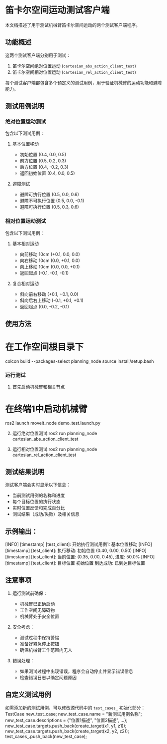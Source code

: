 <!--
 * @Author: "feiyang_hong" "feiyang.hong@infinityrobot.cn"
 * @Date: 2025-01-03 17:00:51
 * @LastEditors: "feiyang_hong" "feiyang.hong@infinityrobot.cn"
 * @LastEditTime: 2025-01-03 17:04:08
 * @FilePath: /planning_control_node/src/planning_node/README.md
 * @Description: 这是默认设置,请设置`customMade`, 打开koroFileHeader查看配置 进行设置: https://github.com/OBKoro1/koro1FileHeader/wiki/%E9%85%8D%E7%BD%AE
-->
# 笛卡尔空间运动测试客户端

本文档描述了用于测试机械臂笛卡尔空间运动的两个测试客户端程序。

## 功能概述

这两个测试客户端分别用于测试：
1. 笛卡尔空间绝对位置运动 (`cartesian_abs_action_client_test`)
2. 笛卡尔空间相对位置运动 (`cartesian_rel_action_client_test`)

每个测试客户端都包含多个预定义的测试用例，用于验证机械臂的运动功能和避障能力。

## 测试用例说明

### 绝对位置运动测试
包含以下测试用例：
1. 基本位置移动
   - 初始位置 (0.4, 0.0, 0.5)
   - 前方位置 (0.5, 0.2, 0.3)
   - 后方位置 (0.4, -0.2, 0.3)
   - 返回初始位置 (0.4, 0.0, 0.5)

2. 避障测试
   - 避障可执行位置 (0.5, 0.0, 0.6)
   - 避障不可执行位置 (0.5, 0.0, -0.1)
   - 避障可执行位置 (0.5, 0.3, 0.6)

### 相对位置运动测试
包含以下测试用例：
1. 基本相对运动
   - 向前移动 10cm (+0.1, 0.0, 0.0)
   - 向右移动 10cm (0.0, +0.1, 0.0)
   - 向上移动 10cm (0.0, 0.0, +0.1)
   - 返回起点 (-0.1, -0.1, -0.1)

2. 复合相对运动
   - 斜向前右移动 (+0.1, +0.1, 0.0)
   - 斜向后右上移动 (-0.1, +0.1, +0.1)
   - 返回起点 (0.0, -0.2, -0.1)

## 使用方法

# 在工作空间根目录下
colcon build --packages-select planning_node
source install/setup.bash


### 运行测试
1. 首先启动机械臂和相关节点

# 在终端1中启动机械臂
ros2 launch moveit_node demo_test.launch.py

2. 运行绝对位置测试
ros2 run planning_node cartesian_abs_action_client_test

3. 运行相对位置测试
ros2 run planning_node cartesian_rel_action_client_test

## 测试结果说明

测试客户端会实时显示以下信息：
- 当前测试用例的名称和进度
- 每个目标位置的执行状态
- 实时位置反馈和完成百分比
- 测试结果（成功/失败）及相关信息

## 示例输出：
[INFO] [timestamp] [test_client]: 开始执行测试用例1: 基本位置移动
[INFO] [timestamp] [test_client]: 执行移动: 初始位置 (0.40, 0.00, 0.50)
[INFO] [timestamp] [test_client]: 当前位置: (0.35, 0.00, 0.45), 进度: 50.0%
[INFO] [timestamp] [test_client]: 目标位置 初始位置 到达成功: 已到达目标位置


## 注意事项

1. 运行测试前确保：
   - 机械臂已正确启动
   - 工作空间无障碍物
   - 机械臂处于安全位置

2. 安全考虑：
   - 测试过程中保持警惕
   - 准备好紧急停止按钮
   - 确保机械臂工作范围内无人

3. 错误处理：
   - 如果测试过程中出现错误，程序会自动停止并显示错误信息
   - 检查错误日志以确定问题原因

## 自定义测试用例

如需添加新的测试用例，可以修改源代码中的 `test_cases_` 初始化部分：
TestCase new_test_case;
new_test_case.name = "新测试用例名称";
new_test_case.descriptions = {"位置1描述", "位置2描述", ...};
new_test_case.targets.push_back(create_target(x1, y1, z1));
new_test_case.targets.push_back(create_target(x2, y2, z2));
test_cases_.push_back(new_test_case);
